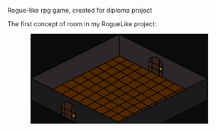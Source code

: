 Rogue-like rpg game, created for diploma project


The first concept of room in my RogueLike project:
<p align="center">
 <img width="400px" src="Concepts/room_concept1.png" alt="qr"/>
</p>
